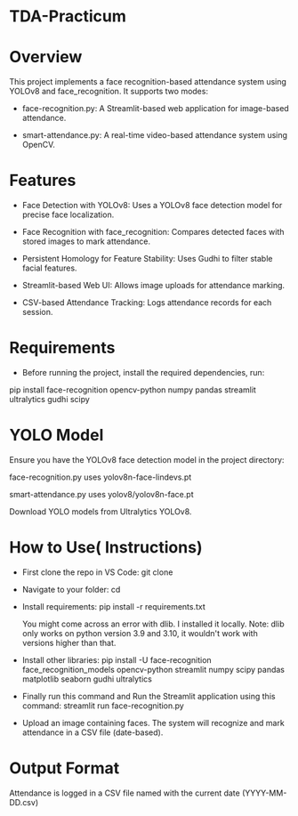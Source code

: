 # TDA-Practicum
# Overview

This project implements a face recognition-based attendance system using YOLOv8 and face_recognition. It supports two modes:

- face-recognition.py: A Streamlit-based web application for image-based attendance.

- smart-attendance.py: A real-time video-based attendance system using OpenCV.

# Features

- Face Detection with YOLOv8: Uses a YOLOv8 face detection model for precise face localization.

- Face Recognition with face_recognition: Compares detected faces with stored images to mark attendance.

- Persistent Homology for Feature Stability: Uses Gudhi to filter stable facial features.

- Streamlit-based Web UI: Allows image uploads for attendance marking.

- CSV-based Attendance Tracking: Logs attendance records for each session.

# Requirements

- Before running the project, install the required dependencies, run:

 pip install face-recognition opencv-python numpy pandas streamlit ultralytics gudhi scipy

 # YOLO Model

Ensure you have the YOLOv8 face detection model in the project directory:

face-recognition.py uses yolov8n-face-lindevs.pt

smart-attendance.py uses yolov8/yolov8n-face.pt

Download YOLO models from Ultralytics YOLOv8.

# How to Use( Instructions)

- First clone the repo in VS Code:    git clone <repo-url>

- Navigate to your folder:  cd <your-project-folder>

- Install requirements:  pip install -r requirements.txt

   You might come across an error with dlib. I installed it locally. Note: dlib only works on python version 3.9 and 3.10, it wouldn't work with versions higher than that.

- Install other libraries: pip install -U face-recognition face_recognition_models opencv-python streamlit numpy scipy pandas matplotlib seaborn gudhi ultralytics

- Finally run this command and Run the Streamlit application using this command:  streamlit run face-recognition.py

- Upload an image containing faces. The system will recognize and mark attendance in a CSV file (date-based).

# Output Format

Attendance is logged in a CSV file named with the current date (YYYY-MM-DD.csv)
